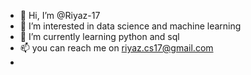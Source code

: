 - 👋 Hi, I’m @Riyaz-17
- 👀 I’m interested in data science and machine learning 
- 🌱 I’m currently learning python and sql
- 📫 you can reach me on riyaz.cs17@gmail.com
- 

<!---
Riyaz-17/Riyaz-17 is a ✨ special ✨ repository because its `README.md` (this file) appears on your GitHub profile.
You can click the Preview link to take a look at your changes.
--->
